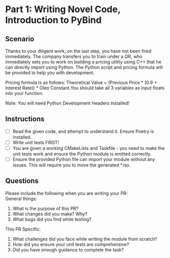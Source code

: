 # Part 1: Writing Novel Code, Introduction to PyBind

## Scenario

Thanks to your diligent work, on the last step, you have not been fired immediately. The company transfers you to train
under a QR, who immediately sets you to work on building a pricing utility using C++ that he can directly import using
Python. The Python script and pricing formula will be provided to help you with development.

Pricing formula is as follows:
Theoretical Value = (Previous Price * (0.9 + Interest Rate)) * Oleo Constant.You should take all 3 variables as input
floats into your function.

Note: You will need Python Development Headers installed!

## Instructions

- [ ] Read the given code, and attempt to understand it. Ensure Poetry is installed. 
- [ ] Write unit tests FIRST!
- [ ] You are given a working CMakeLists and Taskfile - you need to make the unit tests work and ensure the Python module is emitted correctly.
- [ ] Ensure the provided Python file can import your module without any issues. This will require you to move the generated *.iso.

## Questions

Please include the following when you are writing your PR:   
General things:

1. What is the purpose of this PR?
2. What changes did you make? Why?
3. What bugs did you find while testing?

This PR Specific:

1. What challenges did you face while writing the module from scratch?
2. How did you ensure your unit tests are comprehensive?
3. Did you have enough guidance to complete the task?
